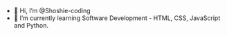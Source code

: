 - 👋 Hi, I’m @Shoshie-coding
- 🌱 I’m currently learning Software Development - HTML, CSS, JavaScript and Python. 


<!---
Shoshie-coding/Shoshie-coding is a ✨ special ✨ repository because its `README.md` (this file) appears on your GitHub profile.
You can click the Preview link to take a look at your changes.

- 💞️ I’m looking to collaborate on ...
- 📫 How to reach me ...
- 👀 I’m interested in ...
--->
